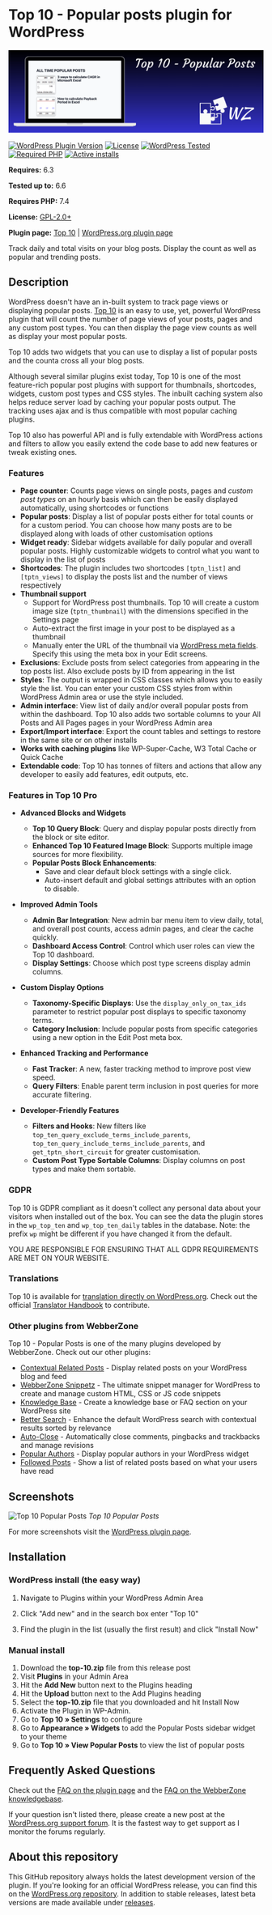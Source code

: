 # Top 10  - Popular posts plugin for WordPress

[![Top 10](https://raw.githubusercontent.com/WebberZone/top-10/master/wporg-assets/banner-1544x500.png)](https://wordpress.org/plugins/top-10/)

[![WordPress Plugin Version](https://img.shields.io/wordpress/plugin/v/top-10.svg?style=flat-square)](https://wordpress.org/plugins/top-10/)
[![License](https://img.shields.io/badge/license-GPL_v2%2B-orange.svg?style=flat-square)](https://opensource.org/licenses/GPL-2.0)
[![WordPress Tested](https://img.shields.io/wordpress/v/top-10.svg?style=flat-square)](https://wordpress.org/plugins/top-10/)
[![Required PHP](https://img.shields.io/wordpress/plugin/required-php/top-10?style=flat-square)](https://wordpress.org/plugins/top-10/)
[![Active installs](https://img.shields.io/wordpress/plugin/installs/top-10?style=flat-square)](https://wordpress.org/plugins/top-10/)

__Requires:__ 6.3

__Tested up to:__ 6.6

__Requires PHP:__ 7.4

__License:__ [GPL-2.0+](http://www.gnu.org/licenses/gpl-2.0.html)

__Plugin page:__ [Top 10](https://webberzone.com/plugins/top-10/) | [WordPress.org plugin page](https://wordpress.org/plugins/top-10/)

Track daily and total visits on your blog posts. Display the count as well as popular and trending posts.

## Description

WordPress doesn't have an in-built system to track page views or displaying popular posts. [Top 10](https://webberzone.com/plugins/top-10/) is an easy to use, yet, powerful WordPress plugin that will count the number of page views of your posts, pages and any custom post types. You can then display the page view counts as well as display your most popular posts.

Top 10 adds two widgets that you can use to display a list of popular posts and the counta cross all your blog posts.

Although several similar plugins exist today, Top 10 is one of the most feature-rich popular post plugins with support for thumbnails, shortcodes, widgets, custom post types and CSS styles. The inbuilt caching system also helps reduce server load by caching your popular posts output. The tracking uses ajax and is thus compatible with most popular caching plugins.

Top 10 also has powerful API and is fully extendable with WordPress actions and filters to allow you easily extend the code base to add new features or tweak existing ones.

### Features

* __Page counter__: Counts page views on single posts, pages and *custom post types* on an hourly basis which can then be easily displayed automatically, using shortcodes or functions
* __Popular posts__: Display a list of popular posts either for total counts or for a custom period. You can choose how many posts are to be displayed along with loads of other customisation options
* __Widget ready__: Sidebar widgets available for daily popular and overall popular posts. Highly customizable widgets to control what you want to display in the list of posts
* __Shortcodes__: The plugin includes two shortcodes `[tptn_list]` and `[tptn_views]` to display the posts list and the number of views respectively
* __Thumbnail support__
  * Support for WordPress post thumbnails. Top 10 will create a custom image size (`tptn_thumbnail`) with the dimensions specified in the Settings page
  * Auto-extract the first image in your post to be displayed as a thumbnail
  * Manually enter the URL of the thumbnail via [WordPress meta fields](http://codex.wordpress.org/Custom_Fields). Specify this using the meta box in your Edit screens.
* __Exclusions__: Exclude posts from select categories from appearing in the top posts list. Also exclude posts by ID from appearing in the list
* __Styles__: The output is wrapped in CSS classes which allows you to easily style the list. You can enter your custom CSS styles from within WordPress Admin area or use the style included.
* __Admin interface__: View list of daily and/or overall popular posts from within the dashboard. Top 10 also adds two sortable columns to your All Posts and All Pages pages in your WordPress Admin area
* __Export/Import interface__: Export the count tables and settings to restore in the same site or on other installs
* __Works with caching plugins__ like WP-Super-Cache, W3 Total Cache or Quick Cache
* __Extendable code__: Top 10 has tonnes of filters and actions that allow any developer to easily add features, edit outputs, etc.

### Features in Top 10 Pro

* __Advanced Blocks and Widgets__
  * __Top 10 Query Block__: Query and display popular posts directly from the block or site editor.
  * __Enhanced Top 10 Featured Image Block__: Supports multiple image sources for more flexibility.
  * __Popular Posts Block Enhancements__:
    * Save and clear default block settings with a single click.
    * Auto-insert default and global settings attributes with an option to disable.

* __Improved Admin Tools__
  * __Admin Bar Integration__: New admin bar menu item to view daily, total, and overall post counts, access admin pages, and clear the cache quickly.
  * __Dashboard Access Control__: Control which user roles can view the Top 10 dashboard.
  * __Display Settings__: Choose which post type screens display admin columns.

* __Custom Display Options__
  * __Taxonomy-Specific Displays__: Use the `display_only_on_tax_ids` parameter to restrict popular post displays to specific taxonomy terms.
  * __Category Inclusion__: Include popular posts from specific categories using a new option in the Edit Post meta box.

* __Enhanced Tracking and Performance__
  * __Fast Tracker__: A new, faster tracking method to improve post view speed.
  * __Query Filters__: Enable parent term inclusion in post queries for more accurate filtering.

* __Developer-Friendly Features__
  * __Filters and Hooks__: New filters like `top_ten_query_exclude_terms_include_parents`, `top_ten_query_include_terms_include_parents`, and `get_tptn_short_circuit` for greater customisation.
  * __Custom Post Type Sortable Columns__: Display columns on post types and make them sortable.

### GDPR

Top 10 is GDPR compliant as it doesn't collect any personal data about your visitors when installed out of the box. You can see the data the plugin stores in the `wp_top_ten` and `wp_top_ten_daily` tables in the database. Note: the prefix `wp` might be different if you have changed it from the default.

YOU ARE RESPONSIBLE FOR ENSURING THAT ALL GDPR REQUIREMENTS ARE MET ON YOUR WEBSITE.

### Translations

Top 10 is available for [translation directly on WordPress.org](https://translate.wordpress.org/projects/wp-plugins/top-10). Check out the official [Translator Handbook](https://make.wordpress.org/polyglots/handbook/rosetta/theme-plugin-directories/) to contribute.

### Other plugins from WebberZone

Top 10 - Popular Posts is one of the many plugins developed by WebberZone. Check out our other plugins:

* [Contextual Related Posts](https://wordpress.org/plugins/contextual-related-posts/) - Display related posts on your WordPress blog and feed
* [WebberZone Snippetz](https://wordpress.org/plugins/add-to-all/) - The ultimate snippet manager for WordPress to create and manage custom HTML, CSS or JS code snippets
* [Knowledge Base](https://wordpress.org/plugins/knowledgebase/) - Create a knowledge base or FAQ section on your WordPress site
* [Better Search](https://wordpress.org/plugins/better-search/) - Enhance the default WordPress search with contextual results sorted by relevance
* [Auto-Close](https://wordpress.org/plugins/autoclose/) - Automatically close comments, pingbacks and trackbacks and manage revisions
* [Popular Authors](https://wordpress.org/plugins/popular-authors/) - Display popular authors in your WordPress widget
* [Followed Posts](https://wordpress.org/plugins/where-did-they-go-from-here/) - Show a list of related posts based on what your users have read

## Screenshots

![Top 10 Popular Posts](https://raw.github.com/WebberZone/top-10/master/wporg-assets/screenshot-1.png)
*Top 10 Popular Posts*

For more screenshots visit the [WordPress plugin page](http://wordpress.org/plugins/top-10/screenshots/).

## Installation

### WordPress install (the easy way)

1. Navigate to Plugins within your WordPress Admin Area

2. Click "Add new" and in the search box enter "Top 10"

3. Find the plugin in the list (usually the first result) and click "Install Now"

### Manual install

1. Download the __top-10.zip__ file from this release post
2. Visit __Plugins__ in your Admin Area
3. Hit the __Add New__ button next to the Plugins heading
4. Hit the __Upload__ button next to the Add Plugins heading
5. Select the __top-10.zip__ file that you downloaded and hit Install Now
6. Activate the Plugin in WP-Admin.
7. Go to __Top 10 &raquo; Settings__ to configure
8. Go to __Appearance &raquo; Widgets__ to add the Popular Posts sidebar widget to your theme
9. Go to __Top 10 &raquo; View Popular Posts__ to view the list of popular posts

## Frequently Asked Questions

Check out the [FAQ on the plugin page](http://wordpress.org/plugins/top-10/faq/) and the [FAQ on the WebberZone knowledgebase](https://webberzone.com/support/section/top-10/).

If your question isn't listed there, please create a new post at the [WordPress.org support forum](http://wordpress.org/support/plugin/top-10). It is the fastest way to get support as I monitor the forums regularly.

## About this repository

This GitHub repository always holds the latest development version of the plugin. If you're looking for an official WordPress release, you can find this on the [WordPress.org repository](http://wordpress.org/plugins/top-10). In addition to stable releases, latest beta versions are made available under [releases](https://github.com/WebberZone/top-10/releases).

